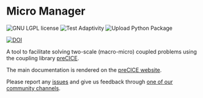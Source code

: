 # Micro Manager

<a style="text-decoration: none" href="https://github.com/precice/micro-manager/blob/develop/LICENSE" target="_blank">
    <img src="https://img.shields.io/github/license/precice/micro-manager.svg" alt="GNU LGPL license">
</a>

<a style="text-decoration: none" href="https://github.com/precice/fenics-adapter/actions/workflows/build-and-test.yml" target="_blank">
    <img src="https://github.com/precice/micro-manager/actions/workflows/run-adaptivity-test.yml/badge.svg" alt="Test Adaptivity">
</a>

<a style="text-decoration: none" href="https://pypi.org/project/micro-manager-precice/" target="_blank">
    <img src="https://github.com/precice/micro-manager/actions/workflows/pythonpublish.yml/badge.svg" alt="Upload Python Package">
</a>

[![DOI](https://joss.theoj.org/papers/10.21105/joss.05842/status.svg)](https://doi.org/10.21105/joss.05842)

A tool to facilitate solving two-scale (macro-micro) coupled problems using the coupling library [preCICE](https://precice.org/).

The main documentation is rendered on the [preCICE website](https://precice.org/tooling-micro-manager-overview.html).

Please report any [issues](https://github.com/precice/micro-manager/issues) and give us feedback through [one of our community channels](https://precice.org/community-channels.html).
